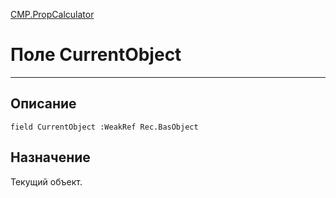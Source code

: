 ﻿---
Link: CMP.PropCalculator.@CurrentObject
---

<!---  Навигация
[Имя проекта](#) :
-->
[CMP.PropCalculator](Default)

# Поле CurrentObject
---

## Описание

    field CurrentObject :WeakRef Rec.BasObject

<!--
## Аргументы{#Args}

### Аргумент1

Описание аргумента 1
-->

## Назначение

Текущий объект.

<!--
## Пример

    CurrentObject...
-->


